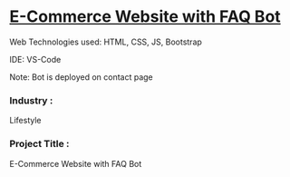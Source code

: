 # <a href="https://ashy-forest-0978d2910.azurestaticapps.net/index.html">E-Commerce Website with FAQ Bot</a>



Web Technologies used: HTML, CSS, JS, Bootstrap

IDE: VS-Code

Note: Bot is deployed on contact page

### Industry :
Lifestyle


### Project Title :
E-Commerce Website with FAQ Bot









